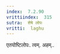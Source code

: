 ```yaml
---
index:  7.2.90
vrittiindex:  315
sutra:  शेषे लोपः
vritti:  laghu 
---
```


एतयोष्टिलोपः. त्वम्. अहम्..

